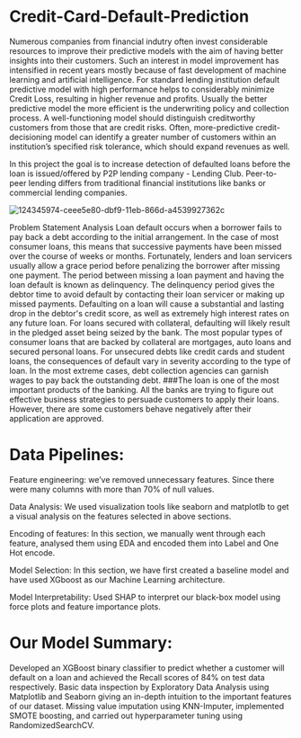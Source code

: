 # Credit-Card-Default-Prediction

Numerous companies from financial indutry often invest considerable resources to improve their predictive models with the aim of having better insights into their customers. Such an interest in model improvement has intensified in recent years mostly because of fast development of machine learning and artificial intelligence. For standard lending institution default predictive model with high performance helps to considerably minimize Credit Loss, resulting in higher revenue and profits. Usually the better predictive model the more efficient is the underwriting policy and collection process. A well-functioning model should distinguish creditworthy customers from those that are credit risks. Often, more-predictive credit-decisioning model can identify a greater number of customers within an institution’s specified risk tolerance, which should expand revenues as well.

In this project the goal is to increase detection of defaulted loans before the loan is issued/offered by P2P lending company - Lending Club. Peer-to-peer lending differs from traditional financial institutions like banks or commercial lending companies.

![124345974-ceee5e80-dbf9-11eb-866d-a4539927362c](https://user-images.githubusercontent.com/89415202/156647676-545927a1-b7c2-4112-94f0-986dfdba898c.png)



Problem Statement Analysis
Loan default occurs when a borrower fails to pay back a debt according to the initial arrangement. In the case of most consumer loans, this means that successive payments have been missed over the course of weeks or months. Fortunately, lenders and loan servicers usually allow a grace period before penalizing the borrower after missing one payment. The period between missing a loan payment and having the loan default is known as delinquency. The delinquency period gives the debtor time to avoid default by contacting their loan servicer or making up missed payments. Defaulting on a loan will cause a substantial and lasting drop in the debtor's credit score, as well as extremely high interest rates on any future loan. For loans secured with collateral, defaulting will likely result in the pledged asset being seized by the bank. The most popular types of consumer loans that are backed by collateral are mortgages, auto loans and secured personal loans. For unsecured debts like credit cards and student loans, the consequences of default vary in severity according to the type of loan. In the most extreme cases, debt collection agencies can garnish wages to pay back the outstanding debt. ###The loan is one of the most important products of the banking. All the banks are trying to figure out effective business strategies to persuade customers to apply their loans. However, there are some customers behave negatively after their application are approved.

# Data Pipelines:

Feature engineering: we’ve removed unnecessary features. Since there were many columns with more than 70% of null values.

Data Analysis: We used visualization tools like seaborn and matplotlb to get a visual analysis on the features selected in above sections.

Encoding of features: In this section, we manually went through each feature, analysed them using EDA and encoded them into Label and One Hot encode.

Model Selection: In this section, we have first created a baseline model and have used XGboost as our Machine Learning architecture.

Model Interpretability: Used SHAP to interpret our black-box model using force plots and feature importance plots.

# Our Model Summary:
Developed an XGBoost binary classifier to predict whether a customer will default on a loan and achieved the Recall scores of 84% on test data respectively.
Basic data inspection by Exploratory Data Analysis using Matplotlib and Seaborn giving an in-depth intuition to the important features of our dataset.
Missing value imputation using KNN-Imputer, implemented SMOTE boosting, and carried out hyperparameter tuning using RandomizedSearchCV.

